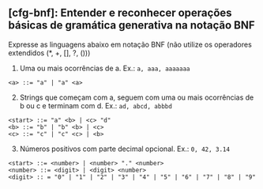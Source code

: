 ## [cfg-bnf]: Entender e reconhecer operações básicas de gramática generativa na notação BNF

Expresse as linguagens abaixo em notação BNF (não utilize os operadores extendidos (*, +, [], ?, ()))

1. Uma ou mais ocorrências de a. Ex.: `a, aaa, aaaaaaa`

```
<a> ::= "a" | "a" <a>
```

2. Strings que começam com a, seguem com uma ou mais ocorrências de b ou c e terminam com d. Ex.: `ad, abcd, abbbd`

```
<start> ::= "a" <b> | <c> "d"
<b> ::= "b" | "b" <b> | <c>
<c> ::= "c" | "c" <c> | <b>
```

3. Números positivos com parte decimal opcional. Ex.: `0, 42, 3.14`

```
<start> ::= <number> | <number> "." <number>
<number> ::= <digit> | <digit> <number>
<digit> :: = "0" | "1" | "2" | "3" | "4" | "5" | "6" | "7" | "8" | "9"
```